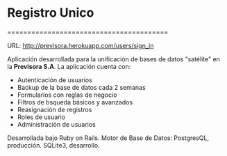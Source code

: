 # Registro Unico
========================================

URL: http://previsora.herokuapp.com/users/sign_in

Aplicación desarrollada para la unificación de bases de datos "satélite" en la **Previsora S.A**. La aplicación cuenta con:

* Autenticación de usuarios
* Backup de la base de datos cada 2 semanas
* Formularios con reglas de negocio
* Filtros de bsqueda básicos y avanzados 
* Reasignación de registros
* Roles de usuario
* Administración de usuarios


Desarrollada bajo Ruby on Rails.
Motor de Base de Datos: PostgresQL, producción. SQLite3, desarrollo.



